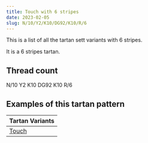```yaml
---
title: Touch with 6 stripes
date: 2023-02-05
slug: N/10/Y2/K10/DG92/K10/R/6
---
```

This is a list of all the tartan sett variants with 6 stripes.

It is a 6 stripes tartan.


## Thread count
N/10 Y2 K10 DG92 K10 R/6

## Examples of this tartan pattern

| Tartan Variants |
|---------------|
| [Touch](/variants/n/10/y2/k10/dg92/k10/r/6-dg003000-k000000-n808080-rc00000-yf0c000)||
